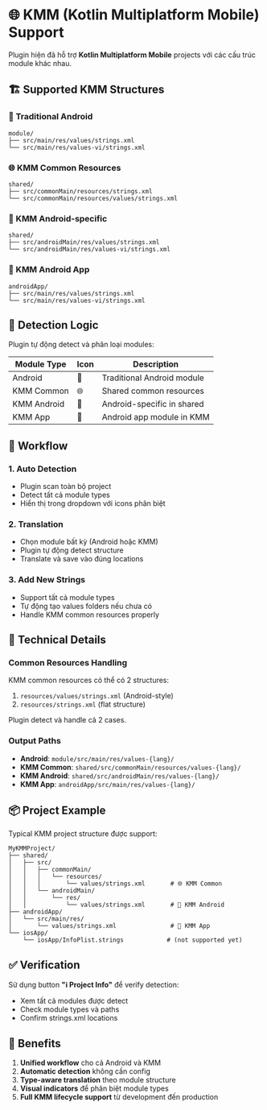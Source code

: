 # 🌐 KMM (Kotlin Multiplatform Mobile) Support

Plugin hiện đã hỗ trợ **Kotlin Multiplatform Mobile** projects với các cấu trúc module khác nhau.

## 🏗️ Supported KMM Structures

### 📱 Traditional Android
```
module/
├── src/main/res/values/strings.xml
└── src/main/res/values-vi/strings.xml
```

### 🌐 KMM Common Resources
```
shared/
├── src/commonMain/resources/strings.xml
└── src/commonMain/resources/values/strings.xml
```

### 📱 KMM Android-specific
```
shared/
├── src/androidMain/res/values/strings.xml
└── src/androidMain/res/values-vi/strings.xml
```

### 📲 KMM Android App
```
androidApp/
├── src/main/res/values/strings.xml
└── src/main/res/values-vi/strings.xml
```

## 🎯 Detection Logic

Plugin tự động detect và phân loại modules:

| Module Type | Icon | Description |
|-------------|------|-------------|
| Android | 📱 | Traditional Android module |
| KMM Common | 🌐 | Shared common resources |
| KMM Android | 📱 | Android-specific in shared |
| KMM App | 📲 | Android app module in KMM |

## 🚀 Workflow

### 1. **Auto Detection**
- Plugin scan toàn bộ project
- Detect tất cả module types
- Hiển thị trong dropdown với icons phân biệt

### 2. **Translation**
- Chọn module bất kỳ (Android hoặc KMM)
- Plugin tự động detect structure
- Translate và save vào đúng locations

### 3. **Add New Strings**
- Support tất cả module types
- Tự động tạo values folders nếu chưa có
- Handle KMM common resources properly

## 🔧 Technical Details

### Common Resources Handling
KMM common resources có thể có 2 structures:
1. `resources/values/strings.xml` (Android-style)
2. `resources/strings.xml` (flat structure)

Plugin detect và handle cả 2 cases.

### Output Paths
- **Android**: `module/src/main/res/values-{lang}/`
- **KMM Common**: `shared/src/commonMain/resources/values-{lang}/`
- **KMM Android**: `shared/src/androidMain/res/values-{lang}/`
- **KMM App**: `androidApp/src/main/res/values-{lang}/`

## 📦 Project Example

Typical KMM project structure được support:

```
MyKMMProject/
├── shared/
│   ├── src/
│   │   ├── commonMain/
│   │   │   └── resources/
│   │   │       └── values/strings.xml       # 🌐 KMM Common
│   │   └── androidMain/
│   │       └── res/
│   │           └── values/strings.xml       # 📱 KMM Android
├── androidApp/
│   └── src/main/res/
│       └── values/strings.xml               # 📲 KMM App
└── iosApp/
    └── iosApp/InfoPlist.strings            # (not supported yet)
```

## ✅ Verification

Sử dụng button **"ℹ️ Project Info"** để verify detection:
- Xem tất cả modules được detect
- Check module types và paths
- Confirm strings.xml locations

## 🎉 Benefits

1. **Unified workflow** cho cả Android và KMM
2. **Automatic detection** không cần config
3. **Type-aware translation** theo module structure  
4. **Visual indicators** để phân biệt module types
5. **Full KMM lifecycle support** từ development đến production 